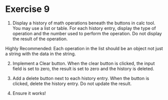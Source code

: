 # Exercise 9

1. Display a history of math operations beneath the buttons in calc tool. You may use a list or table. For each history entry, display the type of operation and the number used to perform the operation. Do not display the result of the operation.

Highly Recommended: Each operation in the list should be an object not just a string with the data in the string.

2. Implement a Clear button. When the clear button is clicked, the input field is set to zero, the result is set to zero and the history is deleted.

3. Add a delete button next to each history entry. When the button is clicked, delete the history entry. Do not update the result.

4. Ensure it works!